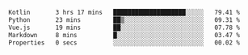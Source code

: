 <!--START_SECTION:waka-->

```txt
Kotlin       3 hrs 17 mins   ████████████████████░░░░░   79.41 %
Python       23 mins         ██▒░░░░░░░░░░░░░░░░░░░░░░   09.31 %
Vue.js       19 mins         ██░░░░░░░░░░░░░░░░░░░░░░░   07.78 %
Markdown     8 mins          █░░░░░░░░░░░░░░░░░░░░░░░░   03.47 %
Properties   0 secs          ░░░░░░░░░░░░░░░░░░░░░░░░░   00.02 %
```

<!--END_SECTION:waka-->
